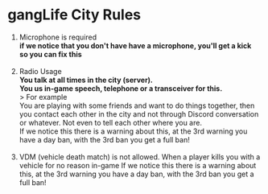 # gangLife City Rules
<ol>
  <li>
      Microphone is required<br>
      <strong>
        if we notice that you don't have have a microphone, you'll get a kick so you can fix this
      </strong><br><br>
  </li>
  
  <li>
      Radio Usage<br>
      <strong>
        You talk at all times in the city (server).<br>
        You us in-game speech, telephone or a transceiver for this.
      </strong><br>
      > For example<br>
      You are playing with some friends and want to do things together, 
      then you contact each other in the city and not through Discord 
      conversation or whatever.  Not even to tell each other where you are.
      <br>
      If we notice this there is a warning about this, 
      at the 3rd warning you have a day ban, with the 3rd ban you get a full ban!
      <br><br>
  </li>

  <li>
  VDM (vehicle death match) is not allowed.
When a player kills you with a vehicle for no reason in-game
If we notice this there is a warning about this, 
at the 3rd warning you have a day ban, with the 3rd ban you get a full ban!
  </li>
</ol>

